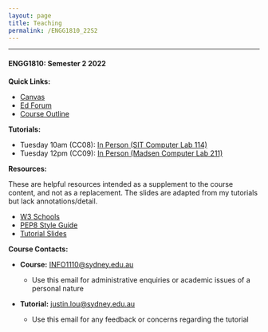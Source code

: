 ```yaml
---
layout: page
title: Teaching
permalink: /ENGG1810_22S2
---
```

---

#### ENGG1810: Semester 2 2022

**Quick Links:**
- [Canvas](https://canvas.sydney.edu.au/courses/45127)
- [Ed Forum](https://edstem.org/au/courses/9682/discussion/)
- [Course Outline](https://www.sydney.edu.au/units/ENGG1810/2022-S2C-ND-CC)

**Tutorials:**
- Tuesday 10am (CC08): [In Person (SIT Computer Lab 114)]()
- Tuesday 12pm (CC09): [In Person (Madsen Computer Lab 211)]()

**Resources:**

These are helpful resources intended as a supplement to the course content, and not as a replacement. The slides are adapted from my tutorials but lack annotations/detail.

- [W3 Schools](https://www.w3schools.com/python/)
- [PEP8 Style Guide](https://peps.python.org/pep-0008/)
- [Tutorial Slides]()

**Course Contacts:**
- **Course:** [INFO1110@sydney.edu.au](mailto:INFO1110@sydney.edu.au)
	- Use this email for administrative enquiries or academic issues of a personal nature

- **Tutorial:** [justin.lou@sydney.edu.au](mailto:justin.lou@sydney.edu.au)
	- Use this email for any feedback or concerns regarding the tutorial

<br>
<br>
<br>

